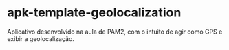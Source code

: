 # apk-template-geolocalization
Aplicativo desenvolvido na aula de PAM2, com o intuito de agir como GPS e exibir a geolocalização.
